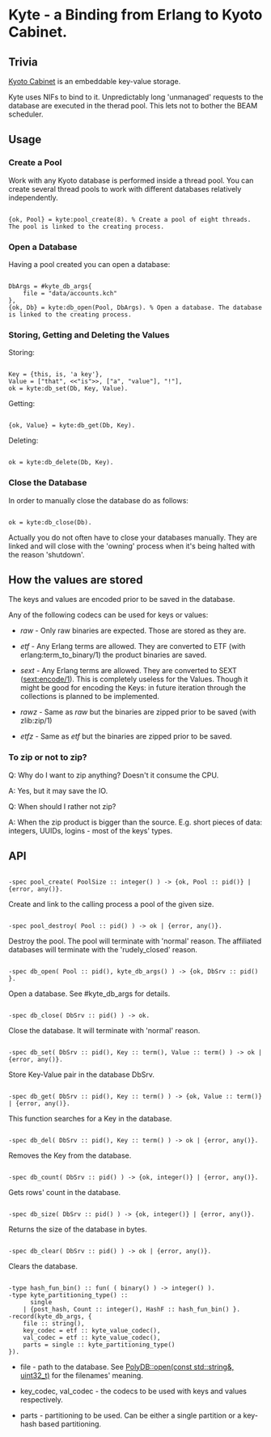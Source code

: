 # Kyte - a Binding from Erlang to Kyoto Cabinet.

## Trivia

[Kyoto Cabinet](http://fallabs.com/kyotocabinet/) is an embeddable key-value storage.

Kyte uses NIFs to bind to it. 
Unpredictably long 'unmanaged' requests to the database are executed in the therad pool. 
This lets not to bother the BEAM scheduler.

## Usage

### Create a Pool

Work with any Kyoto database is performed inside a thread pool.
You can create several thread pools to work with different databases relatively independently.

<code>
{ok, Pool} = kyte:pool_create(8). % Create a pool of eight threads. The pool is linked to the creating process.
</code>

### Open a Database

Having a pool created you can open a database:

<code>
DbArgs = #kyte_db_args{
	file = "data/accounts.kch"
},
{ok, Db} = kyte:db_open(Pool, DbArgs). % Open a database. The database is linked to the creating process.
</code>

### Storing, Getting and Deleting the Values

Storing:

<code>
Key = {this, is, 'a key'},
Value = ["that", <<"is">>, ["a", "value"], "!"],
ok = kyte:db_set(Db, Key, Value).
</code>

Getting:

<code>
{ok, Value} = kyte:db_get(Db, Key).
</code>

Deleting:

<code>
ok = kyte:db_delete(Db, Key).
</code>

### Close the Database

In order to manually close the database do as follows:

<code>
ok = kyte:db_close(Db).
</code>

Actually you do not often have to close your databases manually.
They are linked and will close with the 'owning' process when it's being halted with the reason 'shutdown'.


## How the values are stored

The keys and values are encoded prior to be saved in the database.

Any of the following codecs can be used for keys or values:

*	*raw* - Only raw binaries are expected. Those are stored as they are.

*	*etf* - Any Erlang terms are allowed. They are converted to ETF (with erlang:term_to_binary/1) the product binaries are saved.

*	*sext* - Any Erlang terms are allowed. They are converted to SEXT ([sext:encode/1](https://github.com/uwiger/sext)).
This is completely useless for the Values. 
Though it might be good for encoding the Keys: in future iteration through the collections is planned to be implemented.

*	*rawz* - Same as *raw* but the binaries are zipped prior to be saved (with zlib:zip/1)

*	*etfz* - Same as *etf* but the binaries are zipped prior to be saved.


### To zip or not to zip?

Q: Why do I want to zip anything? Doesn't it consume the CPU.

A: Yes, but it may save the IO.


Q: When should I rather not zip?

A: When the zip product is bigger than the source. E.g. short pieces of data: integers, UUIDs, logins - most of the keys' types.


## API

<code>
-spec pool_create( PoolSize :: integer() ) -> {ok, Pool :: pid()} | {error, any()}.
</code>

Create and link to the calling process a pool of the given size.

<code>
-spec pool_destroy( Pool :: pid() ) -> ok | {error, any()}.
</code>

Destroy the pool. The pool will terminate with 'normal' reason. The affiliated databases will terminate with the 'rudely_closed' reason.

<code>
-spec db_open( Pool :: pid(), kyte_db_args() ) -> {ok, DbSrv :: pid() }.
</code>

Open a database. See #kyte_db_args for details.


<code>
-spec db_close( DbSrv :: pid() ) -> ok.
</code>

Close the database. It will terminate with 'normal' reason.


<code>
-spec db_set( DbSrv :: pid(), Key :: term(), Value :: term() ) -> ok | {error, any()}.
</code>

Store Key-Value pair in the database DbSrv.


<code>
-spec db_get( DbSrv :: pid(), Key :: term() ) -> {ok, Value :: term()} | {error, any()}.
</code>

This function searches for a Key in the database.


<code>
-spec db_del( DbSrv :: pid(), Key :: term() ) -> ok | {error, any()}.
</code>

Removes the Key from the database.


<code>
-spec db_count( DbSrv :: pid() ) -> {ok, integer()} | {error, any()}.
</code>

Gets rows' count in the database.


<code>
-spec db_size( DbSrv :: pid() ) -> {ok, integer()} | {error, any()}.
</code>

Returns the size of the database in bytes.


<code>
-spec db_clear( DbSrv :: pid() ) -> ok | {error, any()}.
</code>

Clears the database.


<code>
-type hash_fun_bin() :: fun( ( binary() ) -> integer() ).
-type kyte_partitioning_type() ::
	  single 
	| {post_hash, Count :: integer(), HashF :: hash_fun_bin() }.
-record(kyte_db_args, {
	file :: string(),
	key_codec = etf :: kyte_value_codec(),
	val_codec = etf :: kyte_value_codec(),
	parts = single :: kyte_partitioning_type()
}).
</code>

* file - path to the database. See [PolyDB::open(const std::string&, uint32_t)](http://fallabs.com/kyotocabinet/api/classkyotocabinet_1_1PolyDB.html#a09384a72e6a72a0be98c80a1856f34aa) for the filenames' meaning.

* key_codec, val_codec - the codecs to be used with keys and values respectively.

* parts - partitioning to be used. Can be either a single partition or a key-hash based partitioning.


